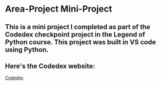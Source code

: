 # Area-Project Mini-Project
## This is a mini project I completed as part of the Codedex checkpoint project in the Legend of Python course. This project was built in VS code using Python.

## Here's the Codedex website:
[Codedex](https://www.codedex.io/courses)